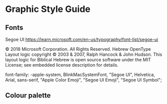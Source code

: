 # Graphic Style Guide

## Fonts

Segoe UI https://learn.microsoft.com/en-us/typography/font-list/segoe-ui 

© 2018 Microsoft Corporation. All Rights Reserved.
Hebrew OpenType Layout logic copyright © 2003 & 2007, Ralph Hancock & John Hudson. This layout logic for Biblical Hebrew is open source software under the MIT License; see embedded license description for details.

font-family: -apple-system, BlinkMacSystemFont, "Segoe UI", Helvetica, Arial, sans-serif, "Apple Color Emoji", "Segoe UI Emoji", "Segoe UI Symbol";

## Colour palette

